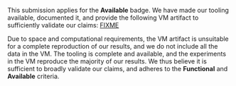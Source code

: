 This submission applies for the **Available** badge. We have made our tooling available, documented it, and provide the following VM artifact to sufficiently validate our claims: [FIXME](zenodo-doi)

Due to space and computational requirements, the VM artifact is unsuitable for a complete reproduction of our results, and we do not include all the data in the VM. The tooling is complete and available, and the experiments in the VM reproduce the majority of our results. We thus believe it is sufficient to broadly validate our claims, and adheres to the **Functional** and **Available** criteria.
